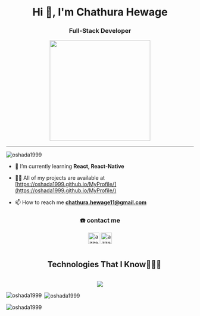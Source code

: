<h1 align="center">Hi 👋, I'm Chathura Hewage</h1>
<h3 align="center">Full-Stack Developer</h3>

<p align='center'>
<img src="https://media.giphy.com/media/QvpqTCiEcwtvx6wwJK/giphy.gif" width="270" height="270" frameBorder="0" class="giphy-embed" allowFullScreen></img></p>
<hr>

<p align="left"> <img src="https://komarev.com/ghpvc/?username=oshada1999&label=Profile%20views&color=0e75b6&style=flat" alt="oshada1999" /> </p>

- 🌱 I’m currently learning **React, React-Native**

- 👨‍💻 All of my projects are available at [https://oshada1999.github.io/MyProfile/](https://oshada1999.github.io/MyProfile/)

- 📫 How to reach me **chathura.hewage11@gmail.com**

<h3 align="center">☎️ contact me</h3>
<p align="center">
         <a href="https://www.linkedin.com/in/chathura-hewage/" target="blank"><img align="center"
                  src="https://img.shields.io/badge/linkedin-%231DA1F2.svg?style=for-the-badge&logo=linkedin&logoColor=white"
         alt="azzar" height="30"/></a>
         <a href="chathura.hewage11@gmail.com" target="blank"><img align="center"
         src="https://img.shields.io/badge/gmail-EA4335.svg?style=for-the-badge&logo=gmail&logoColor=white"
         alt="azzar" height="30"/></a>
     
   </p>

<div id="user-content-toc">
  <ul align="center">
    <summary><h2 style="display: inline-block">Technologies That I Know👨🏻‍💻</h2></summary>
  </ul>
</div>
<!--tech stack icons-->
<p align="center">
  <a href="https://skillicons.dev">
    <img src="https://skillicons.dev/icons?i=git,bootstrap,html,css,express,figma,github,html,spring,idea,java,js,materialui,mongodb,mysql,nodejs,postman,react,redux,tailwind,ts&perline=14" />
  </a>
</p>

<p><img align="left" src="https://github-readme-stats.vercel.app/api/top-langs?username=oshada1999&show_icons=true&locale=en&layout=compact" alt="oshada1999" /></p>

<p>&nbsp;<img align="center" src="https://github-readme-stats.vercel.app/api?username=oshada1999&show_icons=true&locale=en" alt="oshada1999" /></p>

<p><img align="center" src="https://github-readme-streak-stats.herokuapp.com/?user=oshada1999&" alt="oshada1999" /></p>
